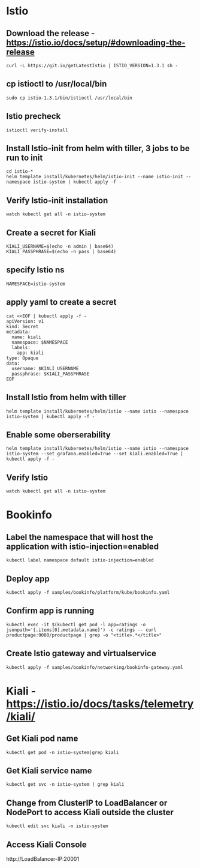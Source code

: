 # Istio

## Download the release - https://istio.io/docs/setup/#downloading-the-release
```curl -L https://git.io/getLatestIstio | ISTIO_VERSION=1.3.1 sh -```
## cp istioctl to /usr/local/bin
```sudo cp istio-1.3.1/bin/istioctl /usr/local/bin```
## Istio precheck
```istioctl verify-install```
## Install Istio-init from helm with tiller, 3 jobs to be run to init
```
cd istio-*
helm template install/kubernetes/helm/istio-init --name istio-init --namespace istio-system | kubectl apply -f -
```
## Verify Istio-init installation
```watch kubectl get all -n istio-system```

## Create a secret for Kiali
```
KIALI_USERNAME=$(echo -n admin | base64)
KIALI_PASSPHRASE=$(echo -n pass | base64)
```
## specify Istio ns
```NAMESPACE=istio-system```
## apply yaml to create a secret
```
cat <<EOF | kubectl apply -f -
apiVersion: v1
kind: Secret
metadata:
  name: kiali
  namespace: $NAMESPACE
  labels:
    app: kiali
type: Opaque
data:
  username: $KIALI_USERNAME
  passphrase: $KIALI_PASSPHRASE
EOF
```

## Install Istio from helm with tiller
```helm template install/kubernetes/helm/istio --name istio --namespace istio-system | kubectl apply -f -```

## Enable some oberserability
```helm template install/kubernetes/helm/istio --name istio --namespace istio-system --set grafana.enabled=True --set kiali.enabled=True | kubectl apply -f -```

## Verify Istio
```watch kubectl get all -n istio-system```

# Bookinfo

## Label the namespace that will host the application with istio-injection=enabled
```kubectl label namespace default istio-injection=enabled```
## Deploy app
```kubectl apply -f samples/bookinfo/platform/kube/bookinfo.yaml```
## Confirm app is running
```kubectl exec -it $(kubectl get pod -l app=ratings -o jsonpath='{.items[0].metadata.name}') -c ratings -- curl productpage:9080/productpage | grep -o "<title>.*</title>"```
## Create Istio gateway and virtualservice
```kubectl apply -f samples/bookinfo/networking/bookinfo-gateway.yaml```

# Kiali - https://istio.io/docs/tasks/telemetry/kiali/

## Get Kiali pod name
```kubectl get pod -n istio-system|grep kiali```
## Get Kiali service name
```kubectl get svc -n istio-system | grep kiali```
## Change from ClusterIP to LoadBalancer or NodePort to access Kiali outside the cluster
```kubectl edit svc kiali -n istio-system```
## Access Kiali Console
http://LoadBalancer-IP:20001
